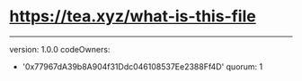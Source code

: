 # https://tea.xyz/what-is-this-file
---
version: 1.0.0
codeOwners:
  - '0x77967dA39b8A904f31Ddc046108537Ee2388Ff4D'
quorum: 1
